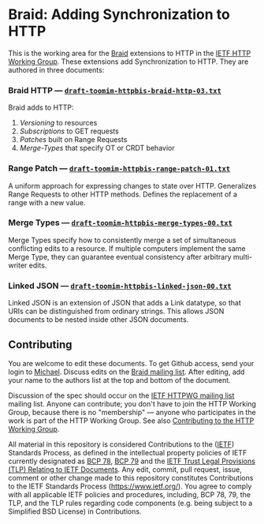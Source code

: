 # Braid: Adding Synchronization to HTTP

This is the working area for the [Braid](https://braid.news) extensions to
HTTP in the [IETF HTTP Working Group](https://httpwg.org/).  These extensions
add Synchronization to HTTP.  They are authored in three documents:

### Braid HTTP — [`draft-toomim-httpbis-braid-http-03.txt`](https://raw.githubusercontent.com/braid-work/braid-spec/master/draft-toomim-httpbis-braid-http-03.txt)

Braid adds to HTTP:
1. *Versioning* to resources
2. *Subscriptions* to GET requests
3. *Patches* built on Range Requests
4. *Merge-Types* that specify OT or CRDT behavior


### Range Patch — [`draft-toomim-httpbis-range-patch-01.txt`](https://raw.githubusercontent.com/braid-work/braid-spec/master/draft-toomim-httpbis-range-patch-01.txt)

A uniform approach for expressing changes to state over HTTP.  Generalizes
Range Requests to other HTTP methods.  Defines the replacement of a range with
a new value.

### Merge Types — [`draft-toomim-httpbis-merge-types-00.txt`](https://raw.githubusercontent.com/braid-work/braid-spec/master/draft-toomim-httpbis-merge-types-00.txt)

Merge Types specify how to consistently merge a set of simultaneous
conflicting edits to a resource.  If multiple computers implement the same
Merge Type, they can guarantee eventual consistency after arbitrary
multi-writer edits.

### Linked JSON — [`draft-toomim-httpbis-linked-json-00.txt`](https://raw.githubusercontent.com/braid-work/braid-spec/master/draft-toomim-httpbis-linked-json-00.txt)

Linked JSON is an extension of JSON that adds a Link datatype, so that URIs
can be distinguished from ordinary strings.  This allows JSON documents to
be nested inside other JSON documents.


## Contributing

You are welcome to edit these documents.  To get Github access, send your
login to [Michael](mailto:toomim@gmail.com).  Discuss edits on the
[Braid mailing list](https://groups.google.com/forum/#!forum/braid-http).
After editing, add your name to the authors list at the top and bottom of the
document.

Discussion of the spec should occur on the
[IETF HTTPWG mailing list](https://lists.w3.org/Archives/Public/ietf-http-wg/)
mailing list.  Anyone can contribute; you don't have to join the HTTP Working
Group, because there is no "membership" — anyone who participates in the work
is part of the HTTP Working Group.  See also
[Contributing to the HTTP Working Group](https://github.com/httpwg/http-extensions/blob/master/CONTRIBUTING.md).

All material in this repository is considered Contributions to the
([IETF](https://www.ietf.org/)) Standards Process, as defined in the
intellectual property policies of IETF currently designated as
[BCP 78](https://www.rfc-editor.org/info/bcp78),
[BCP 79](https://www.rfc-editor.org/info/bcp79) and the
[IETF Trust Legal Provisions (TLP) Relating to IETF Documents](http://trustee.ietf.org/trust-legal-provisions.html).
Any edit, commit, pull request, issue, comment or other change made to this
repository constitutes Contributions to the IETF Standards Process
(https://www.ietf.org/).
You agree to comply with all applicable IETF policies and procedures,
including, BCP 78, 79, the TLP, and the TLP rules regarding code components
(e.g. being subject to a Simplified BSD License) in Contributions.
